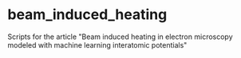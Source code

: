 # beam_induced_heating
Scripts for the article "Beam induced heating in electron microscopy modeled with machine learning interatomic potentials"
